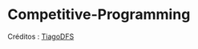 # Competitive-Programming
  Créditos : [TiagoDFS](https://github.com/Tiagosf00/Competitive-Programming)
